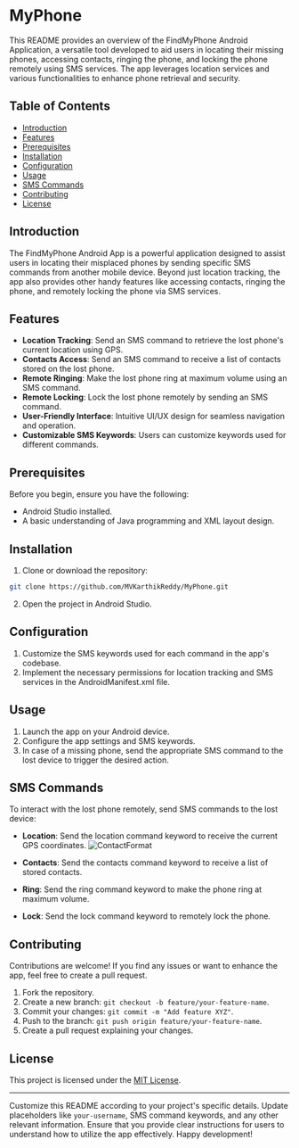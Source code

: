 # MyPhone

This README provides an overview of the FindMyPhone Android Application, a versatile tool developed to aid users in locating their missing phones, accessing contacts, ringing the phone, and locking the phone remotely using SMS services. The app leverages location services and various functionalities to enhance phone retrieval and security.

## Table of Contents

- [Introduction](#introduction)
- [Features](#features)
- [Prerequisites](#prerequisites)
- [Installation](#installation)
- [Configuration](#configuration)
- [Usage](#usage)
- [SMS Commands](#sms-commands)
- [Contributing](#contributing)
- [License](#license)

## Introduction

The FindMyPhone Android App is a powerful application designed to assist users in locating their misplaced phones by sending specific SMS commands from another mobile device. Beyond just location tracking, the app also provides other handy features like accessing contacts, ringing the phone, and remotely locking the phone via SMS services.

## Features

- **Location Tracking**: Send an SMS command to retrieve the lost phone's current location using GPS.
- **Contacts Access**: Send an SMS command to receive a list of contacts stored on the lost phone.
- **Remote Ringing**: Make the lost phone ring at maximum volume using an SMS command.
- **Remote Locking**: Lock the lost phone remotely by sending an SMS command.
- **User-Friendly Interface**: Intuitive UI/UX design for seamless navigation and operation.
- **Customizable SMS Keywords**: Users can customize keywords used for different commands.

## Prerequisites

Before you begin, ensure you have the following:

- Android Studio installed.
- A basic understanding of Java programming and XML layout design.

## Installation

1. Clone or download the repository:

```bash
git clone https://github.com/MVKarthikReddy/MyPhone.git
```

2. Open the project in Android Studio.

## Configuration

1. Customize the SMS keywords used for each command in the app's codebase.
2. Implement the necessary permissions for location tracking and SMS services in the AndroidManifest.xml file.

## Usage

1. Launch the app on your Android device.
2. Configure the app settings and SMS keywords.
3. In case of a missing phone, send the appropriate SMS command to the lost device to trigger the desired action.

## SMS Commands

To interact with the lost phone remotely, send SMS commands to the lost device:

- **Location**: Send the location command keyword to receive the current GPS coordinates.
        ![ContactFormat](https://imgur.com/fQvxXeU)

- **Contacts**: Send the contacts command keyword to receive a list of stored contacts.
- **Ring**: Send the ring command keyword to make the phone ring at maximum volume.
- **Lock**: Send the lock command keyword to remotely lock the phone.

## Contributing

Contributions are welcome! If you find any issues or want to enhance the app, feel free to create a pull request.

1. Fork the repository.
2. Create a new branch: `git checkout -b feature/your-feature-name`.
3. Commit your changes: `git commit -m "Add feature XYZ"`.
4. Push to the branch: `git push origin feature/your-feature-name`.
5. Create a pull request explaining your changes.

## License

This project is licensed under the [MIT License](LICENSE).

---

Customize this README according to your project's specific details. Update placeholders like `your-username`, SMS command keywords, and any other relevant information. Ensure that you provide clear instructions for users to understand how to utilize the app effectively. Happy development!
